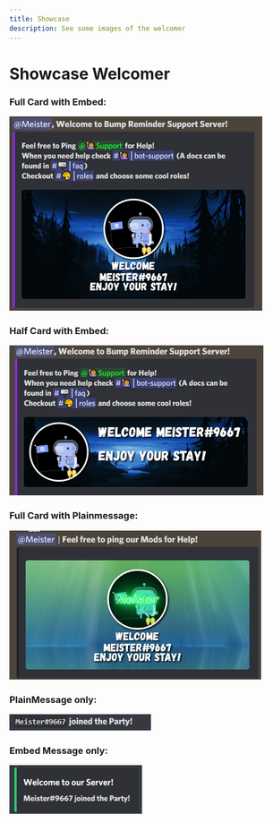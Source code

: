 ```yaml
---
title: Showcase
description: See some images of the welcomer
---
```


# Showcase Welcomer

### Full Card with Embed:

![](/assets/image%20%2858%29.png)

### Half Card with Embed:

![](/assets/image%20%2856%29.png)

### Full Card with Plainmessage:

![](/assets/image%20%2857%29.png)

### PlainMessage only:

![](/assets/image%20%2859%29.png)

### Embed Message only:

![](/assets/image%20%2860%29.png)
